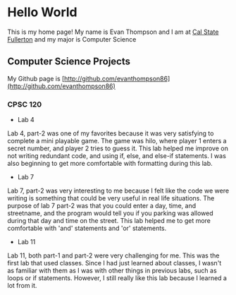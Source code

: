# Hello World

This is my home page! My name is Evan Thompson and I am at [Cal State Fullerton](http://www.fullerton.edu/) and my major is Computer Science

## Computer Science Projects

My Github page is [http://github.com/evanthompson86](http://github.com/evanthompson86)

### CPSC 120

* Lab 4

Lab 4, part-2 was one of my favorites because it was very satisfying to complete a mini playable game. The game was hilo, where player 1 enters a secret number, and player 2 tries to guess it. This lab helped me improve on not writing redundant code, and using if, else, and else-if statements. I was also beginning to get more comfortable with formatting during this lab.

* Lab 7

Lab 7, part-2 was very interesting to me because I felt like the code we were writing is something that could be very useful in real life situations. The purpose of lab 7 part-2 was that you could enter a day, time, and streetname, and the program would tell you if you parking was allowed during that day and time on the street. This lab helped me to get more comfortable with 'and' statements and 'or' statements.

* Lab 11

Lab 11, both part-1 and part-2 were very challenging for me. This was the first lab that used classes. Since I had just learned about classes, I wasn't as familiar with them as I was with other things in previous labs, such as loops or if statements. However, I still really like this lab because I learned a lot from it.
